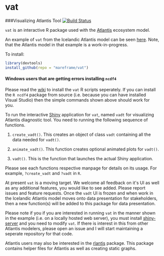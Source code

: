 # vat
###Visualizing Atlantis Tool [![Build Status](https://travis-ci.org/mareframe/vat.svg)](https://travis-ci.org/mareframe/vat)

`vat` is an interactive R package used with the [Atlantis](http://atlantis.cmar.csiro.au/) ecosystem model. 

An example of `vat` from the Icelandic Atlantis model can be seen [here](http://130.208.71.121:3838/vat). Note, that the Atlantis model in that example is a work-in-progress.

To install: 

```R
library(devtools)
install_github(repo = "mareframe/vat")
```


#### Windows users that are getting errors installing `ncdf4`
Please read the [wiki](https://github.com/mareframe/vat/wiki/Instructions-for-Windows-Users) to install the `vat` R scripts seperately. If you can install the `R ncdf4` package from source (i.e. because you can have installed Visual Studio) then the simple commands shown above should work for you.

To run the interactive [Shiny](http://shiny.rstudio.com/) application for `vat`, named `vadt` for visualizing Atlantis diagnostic tool. You need to running the following sequence of functions.

1. `create_vadt()`. This creates an object of class `vadt` containing all the data needed for `vadt()`.

2. `animate_vadt()`. This function creates optional animated plots for `vadt()`.

3. `vadt()`. This is the function that launches the actual Shiny application.

Please see each functions respective manpage for details on its usage. For example, `?create_vadt` and `?vadt` in `R`.

At present `vat` is a moving target. We welcome all feedback on it's UI as well as any additional features, you would like to see added. Please report issues and feature requests. Once the `vadt` UI is frozen and when work in the Icelandic Atlantis model moves onto data presentation for stakeholders, then a new function(s) will be added to this package for data presentation.

Please note if you if you are interested in running `vat` in the manner shown in the example (i.e. on a locally hosted web server), you must install [shiny-server](https://www.rstudio.com/products/shiny/shiny-server/) and you need to modify `vat`. If there is interest in this from other Atlantis modelers, please open an issue and I will start maintaining a seperate repository for that code.

Atlantis users may also be interested in the [rlantis](http://github.com/mareframe/rlantis) package. This package contains helper files for Atlantis as well as creating static graphs. 
